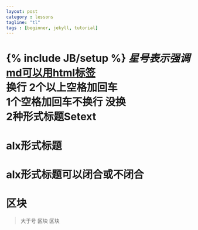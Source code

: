 ```yaml
---
layout: post
category : lessons
tagline: "tl"
tags : [beginner, jekyll, tutorial]
---
```

{% include JB/setup %}
*星号表示强调*  
<a href="http://g.cn">md可以用html标签</a>  
换行 2个以上空格加回车  
1个空格加回车不换行 
没换  
2种形式标题Setext  
=================  
# alx形式标题  
# alx形式标题可以闭合或不闭合 #  
  
# 区块 #  
> 大于号
> 区块
> 区块



